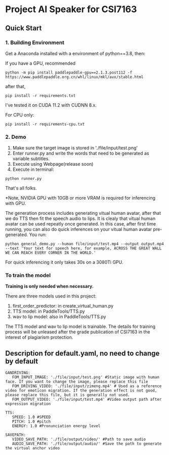 # Project AI Speaker for CSI7163
## Quick Start
### 1. Building Environment
Get a Anaconda installed with a environment of python==3.8, then: 

If you have a GPU, recommended

```
python -m pip install paddlepaddle-gpu==2.1.3.post112 -f https://www.paddlepaddle.org.cn/whl/linux/mkl/avx/stable.html
```
after that,
```
pip install -r requirements.txt
```
I've tested it on CUDA 11.2 with CUDNN 8.x. 


For CPU only:
```
pip install -r requirements-cpu.txt
```



### 2. Demo

1. Make sure the target image is stored in './file/input/test.png'
2. Enter runner.py and write the words that need to be generated as variable subtitles.
3. Execute using Webpage(release soon)
4. Execute in terminal:

```
python runner.py
```

That's all folks.

*Note, NVIDIA GPU with 10GB or more VRAM is required for inferencing with GPU.

The generation process includes generating vitual human avatar, after that we do TTS then fit the speech audio to lips.
It is clealy that vitual human avatar can be used repeatly once generated. In this case, after first time running, you can also do quick inferences on your vitual human avatar pre-generated. 
You run:
```
python general_demo.py --human file/input/test.mp4 --output output.mp4 --text 'Your text for speech here, for example, ACROSS THE GREAT WALL WE CAN REACH EVERY CORNER IN THE WORLD.'
```
For quick inferencing it only takes 30s on a 3080Ti GPU.



### To train the model

**Training is only needed when necessary.**

There are three models used in this project:

1. first_order_predictor: in create_virtual_human.py
2. TTS model: in PaddleTools/TTS.py
3. wav to lip model: also in PaddleTools/TTS.py

The TTS model and wav to lip model is trainable. 
The details for training process will be unleased after the grade publication of CSI7163 in the interest of plagiarism protection.




## Description for default.yaml, no need to change by default
```
GANDRIVING:
   FOM_INPUT_IMAGE: './file/input/test.png' #Static image with human face. If you want to change the image, please replace this file
   FOM_DRIVING_VIDEO: './file/input/zimeng.mp4' # Used as a reference video for emoticon migration. If the generation effect is not good, please replace this file, but it is generally not used.
   FOM_OUTPUT_VIDEO: './file/input/test.mp4' #Video output path after expression migration

TTS:
   SPEED: 1.0 #SPEED
   PITCH: 1.0 #pitch
   ENERGY: 1.0 #Pronunciation energy level

SAVEPATH:
   VIDEO_SAVE_PATH: './file/output/video/' #Path to save audio
   AUDIO_SAVE_PATH: './file/output/audio/' #Save the path to generate the virtual anchor video
```
